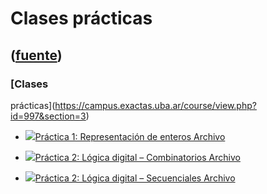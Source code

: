 # Clases prácticas
([fuente](https://campus.exactas.uba.ar/course/view.php?id=997&section=3))
---
### [Clases
prácticas](https://campus.exactas.uba.ar/course/view.php?id=997&section=3)

  - [![ ](https://campus.exactas.uba.ar/theme/image.php/aardvark/core/1524752928/f/pdf-24)Práctica 1: Representación de enteros  Archivo](https://campus.exactas.uba.ar/mod/resource/view.php?id=60322)

  - [![ ](https://campus.exactas.uba.ar/theme/image.php/aardvark/core/1524752928/f/pdf-24)Práctica 2: Lógica digital – Combinatorios  Archivo](https://campus.exactas.uba.ar/mod/resource/view.php?id=60323)

  - [![ ](https://campus.exactas.uba.ar/theme/image.php/aardvark/core/1524752928/f/pdf-24)Práctica 2: Lógica digital – Secuenciales Archivo](https://campus.exactas.uba.ar/mod/resource/view.php?id=60768)

